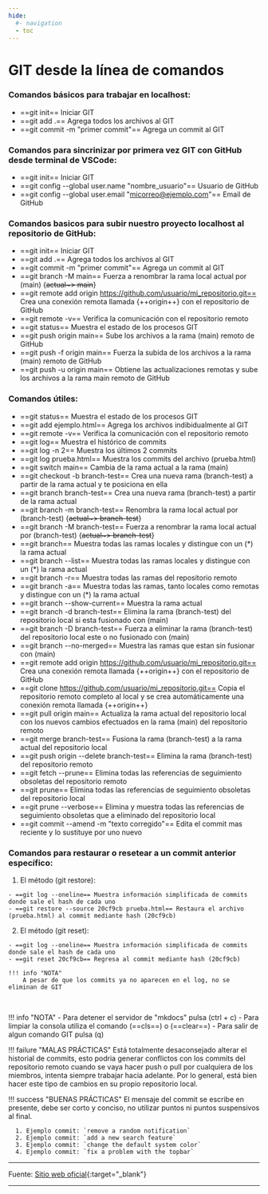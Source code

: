 ```yaml
---
hide:
  #- navigation
  - toc
---
```


# GIT desde la línea de comandos

### Comandos básicos para trabajar en localhost:

  - ==git init== Iniciar GIT
  - ==git add .== Agrega todos los archivos al GIT
  - ==git commit -m "primer commit"== Agrega un commit al GIT

### Comandos para sincrinizar por primera vez GIT con GitHub desde terminal de VSCode:

  - ==git init== Iniciar GIT
  - ==git config --global user.name "nombre_usuario"== Usuario de GitHub
  - ==git config --global user.email "micorreo@ejemplo.com"== Email de GitHub

### Comandos basicos para subir nuestro proyecto localhost al repositorio de GitHub:

  - ==git init== Iniciar GIT
  - ==git add .== Agrega todos los archivos al GIT
  - ==git commit -m "primer commit"== Agrega un commit al GIT
  - ==git branch -M main== Fuerza a renombrar la rama local actual por (main) {~~actual~> main~~}
  - ==git remote add origin https://github.com/usuario/mi_repositorio.git== Crea una conexión remota llamada {++origin++} con el repositorio de GitHub
  - ==git remote -v== Verifica la comunicación con el repositorio remoto
  - ==git status== Muestra el estado de los procesos GIT
  - ==git push origin main== Sube los archivos a la rama (main) remoto de GitHub
  - ==git push -f origin main== Fuerza la subida de los archivos a la rama (main) remoto de GitHub
  - ==git push -u origin main== Obtiene las actualizaciones remotas y sube los archivos a la rama main remoto de GitHub

### Comandos útiles:

  - ==git status== Muestra el estado de los procesos GIT
  - ==git add ejemplo.html== Agrega los archivos indibidualmente al GIT
  - ==git remote -v== Verifica la comunicación con el repositorio remoto
  - ==git log== Muestra el histórico de commits
  - ==git log -n 2== Muestra los últimos 2 commits
  - ==git log prueba.html== Muestra los commits del archivo (prueba.html)
  - ==git switch main== Cambia de la rama actual a la rama (main)
  - ==git checkout -b branch-test== Crea una nueva rama (branch-test) a partir de la rama actual y te posiciona en ella
  - ==git branch branch-test== Crea una nueva rama (branch-test) a partir de la rama actual
  - ==git branch -m branch-test== Renombra la rama local actual por (branch-test) {~~actual~> branch-test~~}
  - ==git branch -M branch-test== Fuerza a renombrar la rama local actual por (branch-test) {~~actual~> branch-test~~}
  - ==git branch== Muestra todas las ramas locales y distingue con un (*) la rama actual
  - ==git branch --list== Muestra todas las ramas locales y distingue con un (*) la rama actual
  - ==git branch -r== Muestra todas las ramas del repositorio remoto
  - ==git branch -a== Muestra todas las ramas, tanto locales como remotas y distingue con un (*) la rama actual
  - ==git branch --show-current== Muestra la rama actual
  - ==git branch -d branch-test== Elimina la rama (branch-test) del repositorio local si esta fusionado con (main)
  - ==git branch -D branch-test== Fuerza a eliminar la rama (branch-test) del repositorio local este o no fusionado con (main)
  - ==git branch --no-merged== Muestra las ramas que estan sin fusionar con (main)
  - ==git remote add origin https://github.com/usuario/mi_repositorio.git== Crea una conexión remota llamada {++origin++} con el repositorio de GitHub
  - ==git clone https://github.com/usuario/mi_repositorio.git== Copia el repositorio remoto completo al local y se crea automáticamente una conexión remota llamada {++origin++}
  - ==git pull origin main== Actualiza la rama actual del repositorio local con los nuevos cambios efectuados en la rama (main) del repositorio remoto
  - ==git merge branch-test== Fusiona la rama (branch-test) a la rama actual del repositorio local
  - ==git push origin --delete branch-test== Elimina la rama (branch-test) del repositorio remoto
  - ==git fetch --prune== Elimina todas las referencias de seguimiento obsoletas del repositorio remoto
  - ==git prune== Elimina todas las referencias de seguimiento obsoletas del repositorio local
  - ==git prune --verbose== Elimina y muestra todas las referencias de seguimiento obsoletas que a eliminado del repositorio local
  - ==git commit --amend -m "texto corregido"== Edita el commit mas reciente y lo sustituye por uno nuevo

### Comandos para restaurar o resetear a un commit anterior específico:

  1. El método (git restore): 

    - ==git log --oneline== Muestra información simplificada de commits donde sale el hash de cada uno
    - ==git restore --source 20cf9cb prueba.html== Restaura el archivo (prueba.html) al commit mediante hash (20cf9cb)

  2. El método (git reset):

    - ==git log --oneline== Muestra información simplificada de commits donde sale el hash de cada uno
    - ==git reset 20cf9cb== Regresa al commit mediante hash (20cf9cb)

    !!! info "NOTA"
        A pesar de que los commits ya no aparecen en el log, no se eliminan de GIT
<br>

!!! info "NOTA"
    - Para detener el servidor de "mkdocs" pulsa (ctrl + c)
    - Para limpiar la consola utiliza el comando (==cls==) o (==clear==)
    - Para salir de algun comando GIT pulsa (q)

!!! failure "MALAS PRÁCTICAS"
    Está totalmente desaconsejado alterar el historial de commits, esto podria generar conflictos con los commits del repositorio remoto cuando se vaya hacer push o pull por cualquiera de los miembros, intenta siempre trabajar hacia adelante. Por lo general, está bien hacer este tipo de cambios en su propio repositorio local.

!!! success "BUENAS PRÁCTICAS"
    El mensaje del commit se escribe en presente, debe ser corto y conciso, no utilizar puntos ni puntos suspensivos al final.

      1. Ejemplo commit: `remove a random notification` 
      2. Ejemplo commit: `add a new search feature`
      3. Ejemplo commit: `change the default system color`
      4. Ejemplo commit: `fix a problem with the topbar`

***

Fuente: [Sitio web oficial](https://git-scm.com/docs){:target="_blank"}

***

<br>

